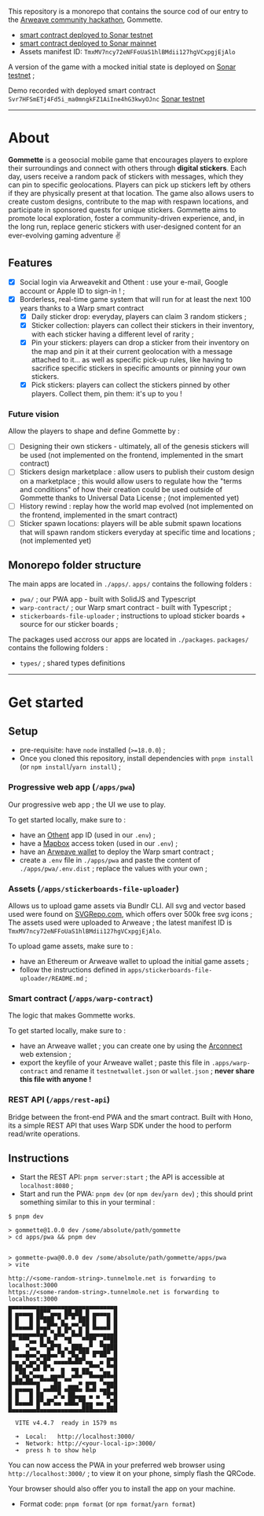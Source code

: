 This repository is a monorepo that contains the source cod of our entry to the [Arweave community hackathon](https://arweavehub.com/#/hackathon), Gommette.

- [smart contract deployed to Sonar testnet](https://sonar.warp.cc/#/app/contract/d1f97pYsNhsnVyIDWaQ0LpI7c7nZdaL4w1Doa0VKUiE?network=testnet)
- [smart contract deployed to Sonar mainnet](https://sonar.warp.cc/#/app/contract/AktpLi9jA4-CC1elBEXefqHVDzi3LZxYArs6PB6qTPs)
- Assets manifest ID: `TmxMV7ncy72eNFFoUaS1hlBMdii127hgVCxpgjEjAlo`

A version of the game with a mocked initial state is deployed on [Sonar testnet](https://sonar.warp.cc/#/app/contract/Vy7k8NKiMKpIOOOnnq-hZ_rS9GnFmDM3Q0UAaKoPqkc?network=testnet#current-state) ;

Demo recorded with deployed smart contract `Svr7HFSmETj4Fd5i_ma0mngkFZ1AiIne4hG3kwyOJnc` [Sonar testnet](https://sonar.warp.cc/#/app/contract/Svr7HFSmETj4Fd5i_ma0mngkFZ1AiIne4hG3kwyOJnc?network=testnet)

---

# About

**Gommette** is a geosocial mobile game that encourages players to explore their surroundings and connect with others through **digital stickers**. Each day, users receive a random pack of stickers with messages, which they can pin to specific geolocations. Players can pick up stickers left by others if they are physically present at that location. The game also allows users to create custom designs, contribute to the map with respawn locations, and participate in sponsored quests for unique stickers. Gommette aims to promote local exploration, foster a community-driven experience, and, in the long run, replace generic stickers with user-designed content for an ever-evolving gaming adventure :v:

## Features

- [x] Social login via Arweavekit and Othent : use your e-mail, Google account or Apple ID to sign-in ! ;
- [x] Borderless, real-time game system that will run for at least the next 100 years thanks to a Warp smart contract
  - [x] Daily sticker drop: everyday, players can claim 3 random stickers ;
  - [x] Sticker collection: players can collect their stickers in their inventory, with each sticker having a different level of rarity ;
  - [x] Pin your stickers: players can drop a sticker from their inventory on the map and pin it at their current geolocation with a message attached to it... as well as specific pick-up rules, like having to sacrifice specific stickers in specific amounts or pinning your own stickers.
  - [x] Pick stickers: players can collect the stickers pinned by other players. Collect them, pin them: it's up to you !

### Future vision

Allow the players to shape and define Gommette by :

- [ ] Designing their own stickers - ultimately, all of the genesis stickers will be used (not implemented on the frontend, implemented in the smart contract)
- [ ] Stickers design marketplace : allow users to publish their custom design on a marketplace ; this would allow users to regulate how the "terms and conditions" of how their creation could be used outside of Gommette thanks to Universal Data License ; (not implemented yet)
- [ ] History rewind : replay how the world map evolved (not implemented on the frontend, implemented in the smart contract)
- [ ] Sticker spawn locations: players will be able submit spawn locations that will spawn random stickers everyday at specific time and locations ; (not implemented yet)

## Monorepo folder structure

The main apps are located in `./apps/`. `apps/` contains the following folders :

- `pwa/` ; our PWA app - built with SolidJS and Typescript
- `warp-contract/` ; our Warp smart contract - built with Typescript ;
- `stickerboards-file-uploader` ; instructions to upload sticker boards + source for our sticker boards ;

The packages used accross our apps are located in `./packages`. `packages/` contains the following folders :

- `types/` ; shared types definitions

---

# Get started

## Setup

- pre-requisite: have `node` installed (`>=18.0.0`) ;
- Once you cloned this repository, install dependencies with `pnpm install` (or `npm install`/`yarn install`) ;

### Progressive web app (`/apps/pwa`)

Our progressive web app ; the UI we use to play.

To get started locally, make sure to :

- have an [Othent](https://othent.io) app ID (used in our `.env`) ;
- have a [Mapbox](https://mapbox.com) access token (used in our `.env`) ;
- have an [Arweave wallet](https://docs.arconnect.io) to deploy the Warp smart contract ;
- create a `.env` file in `./apps/pwa` and paste the content of `./apps/pwa/.env.dist` ; replace the values with your own ;

### Assets (`/apps/stickerboards-file-uploader`)

Allows us to upload game assets via Bundlr CLI.
All svg and vector based used were found on [SVGRepo.com](https://www.svgrepo.com/), which offers over 500k free svg icons ;
The assets used were uploaded to Arweave ; the latest manifest ID is `TmxMV7ncy72eNFFoUaS1hlBMdii127hgVCxpgjEjAlo`.

To upload game assets, make sure to :

- have an Ethereum or Arweave wallet to upload the initial game assets ;
- follow the instructions defined in `apps/stickerboards-file-uploader/README.md` ;

### Smart contract (`/apps/warp-contract`)

The logic that makes Gommette works.

To get started locally, make sure to :

- have an Arweave wallet ; you can create one by using the [Arconnect](https://docs.arconnect.io/) web extension ;
- export the keyfile of your Arweave wallet ; paste this file in `.apps/warp-contract` and rename it `testnetwallet.json` or `wallet.json` ; **never share this file with anyone !**


### REST API (`/apps/rest-api`)

Bridge between the front-end PWA and the smart contract. Built with Hono, its a simple REST API that uses Warp SDK under the hood to perform read/write operations.

## Instructions

- Start the REST API: `pnpm server:start` ; the API is accessible at `localhost:8080` ;
- Start and run the PWA: `pnpm dev` (or `npm dev`/`yarn dev`) ; this should print something similar to this in your terminal :
```
$ pnpm dev

> gommette@1.0.0 dev /some/absolute/path/gommette
> cd apps/pwa && pnpm dev


> gommette-pwa@0.0.0 dev /some/absolute/path/gommette/apps/pwa
> vite

http://<some-random-string>.tunnelmole.net is forwarding to localhost:3000
https://<some-random-string>.tunnelmole.net is forwarding to localhost:3000
▄▄▄▄▄▄▄▄▄▄▄▄▄▄▄▄▄▄▄▄▄▄▄▄▄▄▄▄▄▄▄
█ ▄▄▄▄▄ ██▀▀▄▄▄ ██▄██ █ ▄▄▄▄▄ █
█ █   █ █▀███ ▀▄▀ ▀ ███ █   █ █
█ █▄▄▄█ █▄▄█▀▀▄▀█▄▀▀▄▀█ █▄▄▄█ █
█▄▄▄▄▄▄▄█▄█ ▀▄█▄▀ █▄█ █▄▄▄▄▄▄▄█
█▄ ▀▀▀▄▄ █ █▄▀  ▀█   ▀▀█▀ ▄▀▀██
██▄  ▀▄▄ ▀▀▄█▀█ ▄ ███▄▄▀  ▀████
█ ▄▄▄█▄▄▀▄▄█▄▄▀█ ▀█▄▀█▀ █▀██▀ █
█▄▄ ▄▀▄▄▀▄█▀ ▄▄▄▄█▄██▀▄▄  ▄ █▀█
█ ██▄▀▀▄█ █▀▄  ▄  ▄▄ ▄▄▀▀▀▄ ▀▀█
█ ▄▀█▄▀▄▄▄  ▄▄▄█  ▄█▄▀▀█▄▄▄██▄█
█▄██▄██▄▄▀▀▀▀█▄ ▀▀  ▄ ▄▄▄ ▀▄▄▄█
█ ▄▄▄▄▄ █ ▄▄███ ▄███▄ █▄█ ▄▄█▀█
█ █   █ ██   ▄▀▄ ██▄▄▄ ▄ ▄ ▀█▀█
█ █▄▄▄█ █▀▄█▀▄▄ ▄██▄▀█▄▄ ▄▄ ▄▀█
█▄▄▄▄▄▄▄█▄▄▄▄▄▄▄▄▄▄▄▄███▄▄▄▄███

  VITE v4.4.7  ready in 1579 ms

  ➜  Local:   http://localhost:3000/
  ➜  Network: http://<your-local-ip>:3000/
  ➜  press h to show help
```

You can now access the PWA in your preferred web browser using `http://localhost:3000/` ; to view it on your phone, simply flash the QRCode.

Your browser should also offer you to install the app on your machine.

- Format code: `pnpm format` (or `npm format`/`yarn format`)
